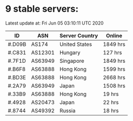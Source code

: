 # 9 stable servers:

Latest update at: Fri Jun 05 03:10:11 UTC 2020

| ID | ASN | Server Country | Online |
| -- | --- | -------------- | ------ |
| #.D09B | AS174 | United States | 1849 hrs |
| #.C831 | AS12301 | Hungary | 127 hrs |
| #.7F1D | AS63949 | Singapore | 1849 hrs |
| #.B6F8 | AS63888 | Hong Kong | 1599 hrs |
| #.BD3E | AS63888 | Hong Kong | 2668 hrs |
| #.2A79 | AS63949 | Japan | 1508 hrs |
| #.33B9 | AS63888 | Hong Kong | 19 hrs |
| #.4928 | AS20473 | Japan | 22 hrs |
| #.8744 | AS49392 | Russia | 18 hrs |

